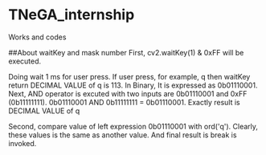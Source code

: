 # TNeGA_internship
Works and codes

##About waitKey and mask number 
First, cv2.waitKey(1) & 0xFF will be executed.

Doing wait 1 ms for user press.
If user press, for example, q then waitKey return DECIMAL VALUE of q is 113. In Binary, It is expressed as 0b01110001.
Next, AND operator is excuted with two inputs are 0b01110001 and 0xFF (0b11111111).
0b01110001 AND 0b11111111 = 0b01110001. Exactly result is DECIMAL VALUE of q

Second, compare value of left expression 0b01110001 with ord('q'). Clearly, these values is the same as another value. And final result is break is invoked.

